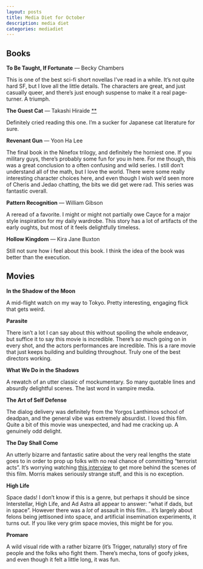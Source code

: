 ```yaml
---
layout: posts
title: Media Diet for October
description: media diet
categories: mediadiet
---
```


## Books

**To Be Taught, If Fortunate** — Becky Chambers

This is one of the best sci-fi short novellas I’ve read in a while. It’s not quite hard SF, but I love all the little details. The characters are great, and just casually queer, and there’s just enough suspense to make it a real page-turner. A triumph.

**The Guest Cat** — Takashi Hiraide [**](#ghost)

Definitely cried reading this one. I’m a sucker for Japanese cat literature for sure.

**Revenant Gun** — Yoon Ha Lee

The final book in the Ninefox trilogy, and definitely the horniest one. If you military guys, there’s probably some fun for you in here. For me though, this was a great conclusion to a often confusing and wild series. I still don’t understand all of the math, but I love the world. There were some really interesting character choices here, and even though I wish we’d seen more of Cheris and Jedao chatting, the bits we did get were rad. This series was fantastic overall.

**Pattern Recognition** — William Gibson

A reread of a favorite. I might or might not partially owe Cayce for a major style inspiration for my daily wardrobe. This story has a lot of artifacts of the early oughts, but most of it feels delightfully timeless.

**Hollow Kingdom** — Kira Jane Buxton

Still not sure how i feel about this book. I think the idea of the book was better than the execution.

## Movies

**In the Shadow of the Moon**

A mid-flight watch on my way to Tokyo. Pretty interesting, engaging flick that gets weird.

**Parasite**

There isn’t a lot I can say about this without spoiling the whole endeavor, but suffice it to say this movie is incredible. There’s _so much_ going on in every shot, and the actors performances are incredible. This is a rare movie that just keeps building and building throughout. Truly one of the best directors working.

**What We Do in the Shadows**

A rewatch of an utter classic of mockumentary. So many quotable lines and absurdly delightful scenes. The last word in vampire media.

**The Art of Self Defense**

The dialog delivery was definitely from the Yorgos Lanthimos school of deadpan, and the general vibe was extremely absurdist. I loved this film. Quite a bit of this movie was unexpected, and had me cracking up. A genuinely odd delight.

**The Day Shall Come**

An utterly bizarre and fantastic satire about the very real lengths the state goes to in order to prop up folks with no real chance of committing “terrorist acts”. It’s worrying watching [this interview](https://www.youtube.com/watch?v=LqUsiV8LPkM) to get more behind the scenes of this film. Morris makes seriously strange stuff, and this is no exception.

**High Life**

Space dads! I don’t know if this is a genre, but perhaps it should be since Interstellar, High Life, and Ad Astra all appear to answer: “what if dads, but in space”. However there was a _lot_ of assault in this film... it’s largely about felons being jettisoned into space, and artificial insemination experiments, it turns out. If you like very grim space movies, this might be for you.

**Promare**

A wild visual ride with a rather bizarre (it’s Trigger, naturally) story of fire people and the folks who fight them. There’s mecha, tons of goofy jokes, and even though it felt a little long, it was fun.